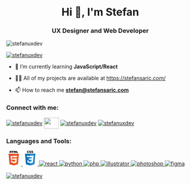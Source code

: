 <h1 align="center">Hi 👋, I'm Stefan</h1>
<h3 align="center"> UX Designer and Web Developer</h3>

<p align="left"> <img src="https://komarev.com/ghpvc/?username=stefanuxdev&label=Profile%20views&color=0e75b6&style=flat" alt="stefanuxdev" /> </p>

<p align="left"> <a href="https://github.com/ryo-ma/github-profile-trophy"><img src="https://github-profile-trophy.vercel.app/?username=stefanuxdev" alt="stefanuxdev" /></a> </p>

- 🌱 I’m currently learning **JavaScript/React**

- 👨‍💻 All of my projects are available at https://stefansaric.com/

- 📫 How to reach me **stefan@stefansaric.com**

<h3 align="left">Connect with me:</h3>
<p align="left">
<a href="https://linkedin.com/in/stefanuxdev" target="blank"><img align="center" src="https://raw.githubusercontent.com/rahuldkjain/github-profile-readme-generator/master/src/images/icons/Social/linked-in-alt.svg" alt="stefanuxdev" height="30" width="40" /></a>
 <a href="https://instagram.com/stefanuxdev" target="blank"><img align="center" src="https://raw.githubusercontent.com/rahuldkjain/github-profile-readme-generator/master/src/images/icons/Social/instagram.svg" alt="" height="30" width="40" /></a>
  <a href="https://www.behance.net/stefanuxdev" target="blank"><img align="center" src="https://raw.githubusercontent.com/rahuldkjain/github-profile-readme-generator/master/src/images/icons/Social/behance.svg" alt="stefanuxdev" height="30" width="40" /></a>
<a href="https://www.youtube.com/@stefanuxdev" target="blank"><img align="center" src="https://raw.githubusercontent.com/rahuldkjain/github-profile-readme-generator/master/src/images/icons/Social/youtube.svg" alt="stefanuxdev" height="30" width="40" /></a>
 
</p>

<h3 align="left">Languages and Tools:</h3>
<p align="left"> <a href="https://www.w3.org/html/" target="_blank" rel="noreferrer"> <img src="https://raw.githubusercontent.com/devicons/devicon/master/icons/html5/html5-original-wordmark.svg" alt="html5" width="40" height="40"/> </a> <a href="https://www.adobe.com/in/products/illustrator.html" target="_blank" rel="noreferrer"></a> <a href="https://www.w3schools.com/css/" target="_blank" rel="noreferrer"> <img src="https://raw.githubusercontent.com/devicons/devicon/master/icons/css3/css3-original-wordmark.svg" alt="css3" width="40" height="40"/>  
            <img src="https://cdn.jsdelivr.net/gh/devicons/devicon/icons/react/react-original-wordmark.svg" alt="react" width="40" height="40" />
          <img src="https://cdn.jsdelivr.net/gh/devicons/devicon/icons/python/python-original-wordmark.svg" alt="python" width="40" height="40" /> 
            <img src="https://cdn.jsdelivr.net/gh/devicons/devicon/icons/php/php-original.svg" alt="php" width="40" height="40" />
              <img src="https://cdn.jsdelivr.net/gh/devicons/devicon/icons/illustrator/illustrator-plain.svg"  alt="illustrator" width="40" height="40" />
          <img src="https://cdn.jsdelivr.net/gh/devicons/devicon/icons/photoshop/photoshop-plain.svg" alt="photoshop" width="40" height="40" />
           </a> <a href="https://www.adobe.com/products/xd.html" target="_blank" rel="noreferrer"> 
            <img src="https://cdn.jsdelivr.net/gh/devicons/devicon/icons/figma/figma-original.svg" alt="figma" width="40" height="40"  />
           </p>
            
           
           

            
          


<p><img align="center" src="https://github-readme-stats.vercel.app/api/top-langs?username=stefanuxdev&show_icons=true&locale=en&layout=compact" alt="stefanuxdev" /></p>
